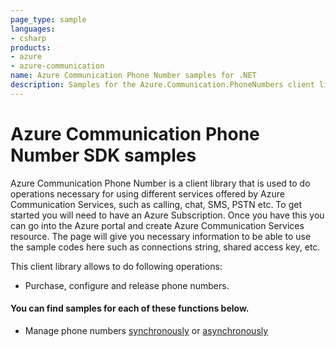 ```yaml
---
page_type: sample
languages:
- csharp
products:
- azure
- azure-communication
name: Azure Communication Phone Number samples for .NET
description: Samples for the Azure.Communication.PhoneNumbers client library
---
```


# Azure Communication Phone Number SDK samples

Azure Communication Phone Number is a client library that is used to do operations necessary for using different services offered by Azure Communication Services, such as calling, chat, SMS, PSTN etc.
To get started you will need to have an Azure Subscription. Once you have this you can go into the Azure portal and create Azure Communication Services resource. The page will give you necessary information to be able to use the sample codes here such as connections string, shared access key, etc.

This client library allows to do following operations:
 - Purchase, configure and release phone numbers.

 #### You can find samples for each of these functions below.
 - Manage phone numbers [synchronously][sample_phonenumbers] or [asynchronously][sample_phonenumbers_async]

<!-- LINKS -->
[sample_phonenumbers]: https://github.com/Azure/azure-sdk-for-net/blob/master/sdk/communication/Azure.Communication.PhoneNumbers/samples/Sample2_PhoneNumbersClient.md
[sample_phonenumbers_async]: https://github.com/Azure/azure-sdk-for-net/blob/master/sdk/communication/Azure.Communication.PhoneNumbers/samples/Sample2_PhoneNumbersClientAsync.md
